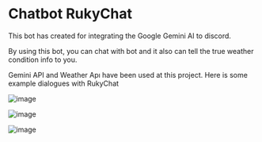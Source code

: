 # Chatbot RukyChat
This bot has created for integrating the Google Gemini AI to discord. 

By using this bot, you can chat with bot and it also can tell the true weather condition info to you.

Gemini API and Weather Apı have been used at this project. Here is some example dialogues with RukyChat


![image](https://github.com/user-attachments/assets/66f37f4e-122c-495d-8a0a-4b3810cfb7d4)


![image](https://github.com/user-attachments/assets/8e7bbf27-8bbc-4a60-aad6-8393c944d2b1)


![image](https://github.com/user-attachments/assets/3896cdab-0fb8-443e-b88f-6ba2b98eddc5)
